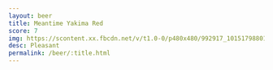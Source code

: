 ```yaml
---
layout: beer
title: Meantime Yakima Red
score: 7
img: https://scontent.xx.fbcdn.net/v/t1.0-0/p480x480/992917_10151798801088745_1382376594_n.jpg?oh=f226efb9da4f22561f35befcfd364386&oe=5870A8EA
desc: Pleasant
permalink: /beer/:title.html
---
```

